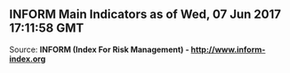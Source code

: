 ## INFORM Main Indicators as of Wed, 07 Jun 2017 17:11:58 GMT

Source: **INFORM (Index For Risk Management) - http://www.inform-index.org**